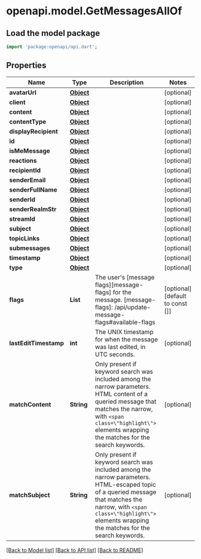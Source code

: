 # openapi.model.GetMessagesAllOf

## Load the model package
```dart
import 'package:openapi/api.dart';
```

## Properties
Name | Type | Description | Notes
------------ | ------------- | ------------- | -------------
**avatarUrl** | [**Object**](.md) |  | [optional] 
**client** | [**Object**](.md) |  | [optional] 
**content** | [**Object**](.md) |  | [optional] 
**contentType** | [**Object**](.md) |  | [optional] 
**displayRecipient** | [**Object**](.md) |  | [optional] 
**id** | [**Object**](.md) |  | [optional] 
**isMeMessage** | [**Object**](.md) |  | [optional] 
**reactions** | [**Object**](.md) |  | [optional] 
**recipientId** | [**Object**](.md) |  | [optional] 
**senderEmail** | [**Object**](.md) |  | [optional] 
**senderFullName** | [**Object**](.md) |  | [optional] 
**senderId** | [**Object**](.md) |  | [optional] 
**senderRealmStr** | [**Object**](.md) |  | [optional] 
**streamId** | [**Object**](.md) |  | [optional] 
**subject** | [**Object**](.md) |  | [optional] 
**topicLinks** | [**Object**](.md) |  | [optional] 
**submessages** | [**Object**](.md) |  | [optional] 
**timestamp** | [**Object**](.md) |  | [optional] 
**type** | [**Object**](.md) |  | [optional] 
**flags** | **List<String>** | The user's [message flags][message-flags] for the message.  [message-flags]: /api/update-message-flags#available-flags  | [optional] [default to const []]
**lastEditTimestamp** | **int** | The UNIX timestamp for when the message was last edited, in UTC seconds.  | [optional] 
**matchContent** | **String** | Only present if keyword search was included among the narrow parameters. HTML content of a queried message that matches the narrow, with `<span class=\"highlight\">` elements wrapping the matches for the search keywords.  | [optional] 
**matchSubject** | **String** | Only present if keyword search was included among the narrow parameters. HTML-escaped topic of a queried message that matches the narrow, with `<span class=\"highlight\">` elements wrapping the matches for the search keywords.  | [optional] 

[[Back to Model list]](../README.md#documentation-for-models) [[Back to API list]](../README.md#documentation-for-api-endpoints) [[Back to README]](../README.md)


